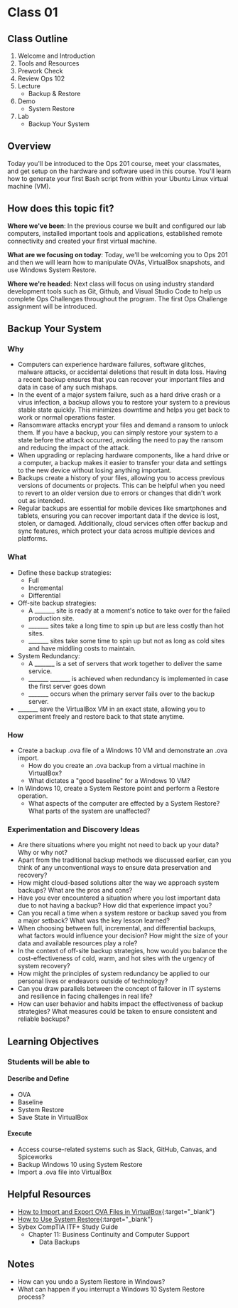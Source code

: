 # Class 01

## Class Outline

1. Welcome and Introduction
1. Tools and Resources
1. Prework Check
1. Review Ops 102
1. Lecture
    - Backup & Restore
1. Demo
    - System Restore
1. Lab
    - Backup Your System

## Overview

Today you'll be introduced to the Ops 201 course, meet your classmates, and get setup on the hardware and software used in this course. You'll learn how to generate your first Bash script from within your Ubuntu Linux virtual machine (VM).

## How does this topic fit?

**Where we've been**:
In the previous course we built and configured our lab computers, installed important tools and applications, established remote connectivity and created your first virtual machine.

**What are we focusing on today**:
Today, we'll be welcoming you to Ops 201 and then we will learn how to manipulate OVAs, VirtualBox snapshots, and use Windows System Restore.

**Where we're headed**:
Next class will focus on using industry standard development tools such as Git, Github, and Visual Studio Code to help us complete Ops Challenges throughout the program. The first Ops Challenge assignment will be introduced.

## Backup Your System

### Why
- Computers can experience hardware failures, software glitches, malware attacks, or accidental deletions that result in data loss. Having a recent backup ensures that you can recover your important files and data in case of any such mishaps.
- In the event of a major system failure, such as a hard drive crash or a virus infection, a backup allows you to restore your system to a previous stable state quickly. This minimizes downtime and helps you get back to work or normal operations faster.
- Ransomware attacks encrypt your files and demand a ransom to unlock them. If you have a backup, you can simply restore your system to a state before the attack occurred, avoiding the need to pay the ransom and reducing the impact of the attack.
- When upgrading or replacing hardware components, like a hard drive or a computer, a backup makes it easier to transfer your data and settings to the new device without losing anything important.
- Backups create a history of your files, allowing you to access previous versions of documents or projects. This can be helpful when you need to revert to an older version due to errors or changes that didn't work out as intended.
- Regular backups are essential for mobile devices like smartphones and tablets, ensuring you can recover important data if the device is lost, stolen, or damaged. Additionally, cloud services often offer backup and sync features, which protect your data across multiple devices and platforms.

### What
- Define these backup strategies:
  - Full
  - Incremental
  - Differential
- Off-site backup strategies:
  - A _______ site is ready at a moment's notice to take over for the failed production site.
  - _______ sites take a long time to spin up but are less costly than hot sites.
  - _______ sites take some time to spin up but not as long as cold sites and have middling costs to maintain.
- System Redundancy:
  - A _______ is a set of servers that work together to deliver the same service.
  - _______ _______ is achieved when redundancy is implemented in case the first server goes down
  - _______ occurs when the primary server fails over to the backup server.
- _______ save the VirtualBox VM in an exact state, allowing you to experiment freely and restore back to that state anytime.

### How
- Create a backup .ova file of a Windows 10 VM and demonstrate an .ova import.
  - How do you create an .ova backup from a virtual machine in VirtualBox?
  - What dictates a "good baseline" for a Windows 10 VM?
- In Windows 10, create a System Restore point and perform a Restore operation.
  - What aspects of the computer are effected by a System Restore? What parts of the system are unaffected?

### Experimentation and Discovery Ideas
- Are there situations where you might not need to back up your data? Why or why not?
- Apart from the traditional backup methods we discussed earlier, can you think of any unconventional ways to ensure data preservation and recovery?
- How might cloud-based solutions alter the way we approach system backups? What are the pros and cons?
- Have you ever encountered a situation where you lost important data due to not having a backup? How did that experience impact you?
- Can you recall a time when a system restore or backup saved you from a major setback? What was the key lesson learned?
- When choosing between full, incremental, and differential backups, what factors would influence your decision? How might the size of your data and available resources play a role?
- In the context of off-site backup strategies, how would you balance the cost-effectiveness of cold, warm, and hot sites with the urgency of system recovery?
- How might the principles of system redundancy be applied to our personal lives or endeavors outside of technology?
- Can you draw parallels between the concept of failover in IT systems and resilience in facing challenges in real life?
- How can user behavior and habits impact the effectiveness of backup strategies? What measures could be taken to ensure consistent and reliable backups?

## Learning Objectives

### Students will be able to

#### Describe and Define

- OVA
- Baseline
- System Restore
- Save State in VirtualBox

#### Execute

- Access course-related systems such as Slack, GitHub, Canvas, and Spiceworks
- Backup Windows 10 using System Restore
- Import a .ova file into VirtualBox

## Helpful Resources

- [How to Import and Export OVA Files in VirtualBox](https://www.maketecheasier.com/import-export-ova-files-in-VirtualBox/){:target="_blank"}
- [How to Use System Restore](https://www.lifewire.com/how-to-use-system-restore-in-windows-2626131){:target="_blank"}
- Sybex CompTIA ITF+ Study Guide
  - Chapter 11: Business Continuity and Computer Support
    - Data Backups

## Notes

- How can you undo a System Restore in Windows?
- What can happen if you interrupt a Windows 10 System Restore process?
